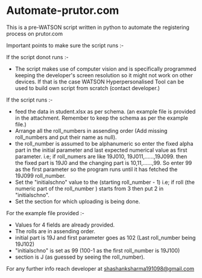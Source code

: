# Automate-prutor.com
This is a pre-WATSON script written in python to automate the registering process on prutor.com

Important points to make sure the script runs :-

If the script donot runs :-

* The script makes use of computer vision and is specifically programmed keeping the developer's screen resolution so it might not work on other devices. If that is the case WATSON Hyperpersonalised Tool can be used to build own script from scratch (contact developer.)

If the script runs :-

* feed the data in student.xlsx as per schema. (an example file is provided in the attachment. Remember to keep the schema as per the example file.)
* Arrange all the roll_numbers in assending order (Add missing roll_numbers and put their name as null).
* the roll_number is assumed to be alphanumeric so enter the fixed alpha part in the initial parameter and last expected numerical value as first parameter.  i.e; if roll_numers are like 19J010, 19J011,......,19J099. then the fixed part is 19J0 and the changing part is 10,11,......,99. So enter  99 as the first parameter so the program runs until it has fetched the 19J099  roll_number.
* Set the "initialschno" value to the (starting roll_number - 1) i.e; if roll (the numeric part of the roll_number ) starts from 3 then put 2 in "initialschno".
* Set the section for which uploading is being done.

For the example file provided :-

* Values for 4 fields are already provided.
* The rolls are in assending order.
* initial part is 19J and first parameter goes as 102 (Last roll_number being 19J102)
* "initialschno"  is set as 99 (100-1 as the first roll_number is 19J100)
* section is J (as guessed by seeing the roll_number).

For any further info reach developer at shashanksharma191098@gmail.com
